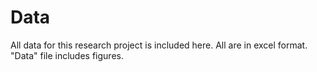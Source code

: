 # Data

All data for this research project is included here. All are in excel format. "Data" file includes figures.
